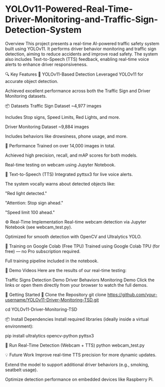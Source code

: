 # YOLOv11-Powered-Real-Time-Driver-Monitoring-and-Traffic-Sign-Detection-System

Overview
This project presents a real-time AI-powered traffic safety system built using YOLOv11. It performs driver behavior monitoring and traffic sign detection, aiming to reduce accidents and improve road safety. The system also includes Text-to-Speech (TTS) feedback, enabling real-time voice alerts to enhance driver responsiveness.

🔍 Key Features
🧠 YOLOv11-Based Detection Leveraged YOLOv11 for accurate object detection.

Achieved excellent performance across both the Traffic Sign and Driver Monitoring datasets.

📦 Datasets
Traffic Sign Dataset
~4,977 images

Includes Stop signs, Speed Limits, Red Lights, and more.

Driver Monitoring Dataset
~9,884 images

Includes behaviors like drowsiness, phone usage, and more.

🎯 Performance
Trained on over 14,000 images in total.

Achieved high precision, recall, and mAP scores for both models.

Real-time testing on webcam using Jupyter Notebook.

💬 Text-to-Speech (TTS)
Integrated pyttsx3 for live voice alerts.

The system vocally warns about detected objects like:

"Red light detected."

"Attention: Stop sign ahead."

"Speed limit 100 ahead."

⚙️ Real-Time Implementation
Real-time webcam detection via Jupyter Notebook (see webcam_test.py).

Optimized for smooth detection with OpenCV and Ultralytics YOLO.

🔋 Training on Google Colab (Free TPU)
Trained using Google Colab TPU (for free) — no Pro subscription required.

Full training pipeline included in the notebook.

🎥 Demo Videos
Here are the results of our real-time testing:

Traffic Signs Detection Demo
Driver Behaviors Monitoring Demo
Click the links or open them directly from your browser to watch the full demos.

🚀 Getting Started
🧬 Clone the Repository
git clone https://github.com/your-username/YOLOv11-Driver-Monitoring-TSD.git

cd YOLOv11-Driver-Monitoring-TSD

📦 Install Dependencies
Install required libraries (ideally inside a virtual environment):

pip install ultralytics opencv-python pyttsx3

🧪 Run Real-Time Detection (Webcam + TTS)
python webcam_test.py

💡 Future Work
Improve real-time TTS precision for more dynamic updates.

Extend the model to support additional driver behaviors (e.g., smoking, seatbelt usage).

Optimize detection performance on embedded devices like Raspberry Pi.
